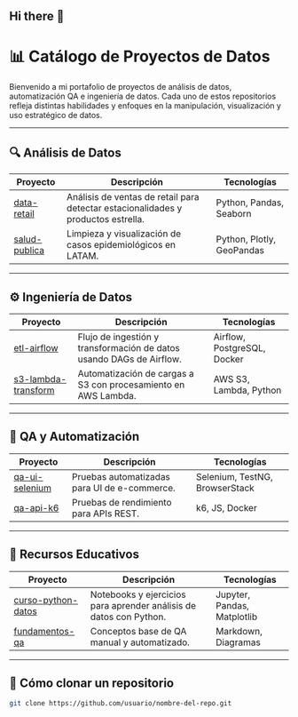 ## Hi there 👋

# 📊 Catálogo de Proyectos de Datos

Bienvenido a mi portafolio de proyectos de análisis de datos, automatización QA e ingeniería de datos. Cada uno de estos repositorios refleja distintas habilidades y enfoques en la manipulación, visualización y uso estratégico de datos.

---

## 🔍 Análisis de Datos

| Proyecto | Descripción | Tecnologías |
|---------|-------------|-------------|
| [data-retail](https://github.com/usuario/data-retail) | Análisis de ventas de retail para detectar estacionalidades y productos estrella. | Python, Pandas, Seaborn |
| [salud-publica](https://github.com/usuario/salud-publica) | Limpieza y visualización de casos epidemiológicos en LATAM. | Python, Plotly, GeoPandas |

---

## ⚙️ Ingeniería de Datos

| Proyecto | Descripción | Tecnologías |
|---------|-------------|-------------|
| [etl-airflow](https://github.com/usuario/etl-airflow) | Flujo de ingestión y transformación de datos usando DAGs de Airflow. | Airflow, PostgreSQL, Docker |
| [s3-lambda-transform](https://github.com/usuario/s3-lambda-transform) | Automatización de cargas a S3 con procesamiento en AWS Lambda. | AWS S3, Lambda, Python |

---

## 🧪 QA y Automatización

| Proyecto | Descripción | Tecnologías |
|---------|-------------|-------------|
| [qa-ui-selenium](https://github.com/usuario/qa-ui-selenium) | Pruebas automatizadas para UI de e-commerce. | Selenium, TestNG, BrowserStack |
| [qa-api-k6](https://github.com/usuario/qa-api-k6) | Pruebas de rendimiento para APIs REST. | k6, JS, Docker |

---

## 📘 Recursos Educativos

| Proyecto | Descripción | Tecnologías |
|---------|-------------|-------------|
| [curso-python-datos](https://github.com/usuario/curso-python-datos) | Notebooks y ejercicios para aprender análisis de datos con Python. | Jupyter, Pandas, Matplotlib |
| [fundamentos-qa](https://github.com/usuario/fundamentos-qa) | Conceptos base de QA manual y automatizado. | Markdown, Diagramas |

---

## 📎 Cómo clonar un repositorio
```bash
git clone https://github.com/usuario/nombre-del-repo.git
